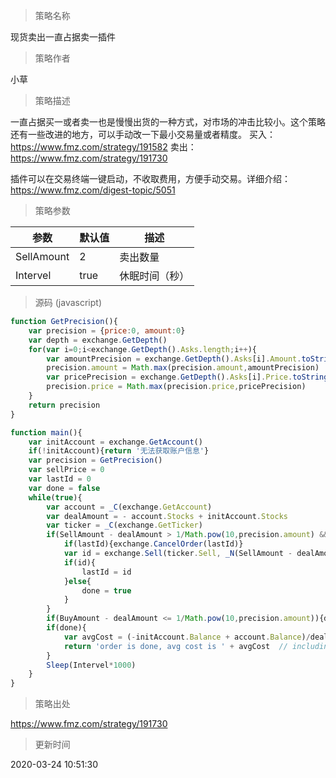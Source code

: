 
> 策略名称

现货卖出一直占据卖一插件

> 策略作者

小草

> 策略描述

一直占据买一或者卖一也是慢慢出货的一种方式，对市场的冲击比较小。这个策略还有一些改进的地方，可以手动改一下最小交易量或者精度。
买入：https://www.fmz.com/strategy/191582 卖出：https://www.fmz.com/strategy/191730

插件可以在交易终端一键启动，不收取费用，方便手动交易。详细介绍：https://www.fmz.com/digest-topic/5051

> 策略参数



|参数|默认值|描述|
|----|----|----|
|SellAmount|2|卖出数量|Sell amount|
|Intervel|true|休眠时间（秒）|


> 源码 (javascript)

``` javascript
function GetPrecision(){
    var precision = {price:0, amount:0}
    var depth = exchange.GetDepth()
    for(var i=0;i<exchange.GetDepth().Asks.length;i++){
        var amountPrecision = exchange.GetDepth().Asks[i].Amount.toString().indexOf('.') > -1 ? exchange.GetDepth().Asks[i].Amount.toString().split('.')[1].length : 0
        precision.amount = Math.max(precision.amount,amountPrecision)
        var pricePrecision = exchange.GetDepth().Asks[i].Price.toString().indexOf('.') > -1 ? exchange.GetDepth().Asks[i].Price.toString().split('.')[1].length : 0
        precision.price = Math.max(precision.price,pricePrecision)
    }
    return precision
}

function main(){
    var initAccount = exchange.GetAccount()
    if(!initAccount){return '无法获取账户信息'}
    var precision = GetPrecision()
    var sellPrice = 0
    var lastId = 0
    var done = false
    while(true){
        var account = _C(exchange.GetAccount)
        var dealAmount = - account.Stocks + initAccount.Stocks
        var ticker = _C(exchange.GetTicker)
        if(SellAmount - dealAmount > 1/Math.pow(10,precision.amount) && ticker.Sell < sellPrice){
            if(lastId){exchange.CancelOrder(lastId)}
            var id = exchange.Sell(ticker.Sell, _N(SellAmount - dealAmount,precision.amount))
            if(id){
                lastId = id
            }else{
                done = true
            }
        }
        if(BuyAmount - dealAmount <= 1/Math.pow(10,precision.amount)){done = true}
        if(done){
            var avgCost = (-initAccount.Balance + account.Balance)/dealAmount
            return 'order is done, avg cost is ' + avgCost  // including fee cost
        }
        Sleep(Intervel*1000)
    }
}
```

> 策略出处

https://www.fmz.com/strategy/191730

> 更新时间

2020-03-24 10:51:30
